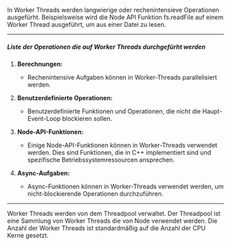 In Worker Threads werden langwierige oder rechenintensieve Operationen ausgefürht.
Beispielsweise wird die Node API Funktion fs.readFile auf einem Worker Thread ausgeführt, um aus einer Datei zu lesen.

---

##### Liste der Operationen die auf Worker Threads durchgefürht werden

1. **Berechnungen:**
    
    - Rechenintensive Aufgaben können in Worker-Threads parallelisiert werden.
2. **Benutzerdefinierte Operationen:**
    
    - Benutzerdefinierte Funktionen und Operationen, die nicht die Haupt-Event-Loop blockieren sollen.
3. **Node-API-Funktionen:**
    
    - Einige Node-API-Funktionen können in Worker-Threads verwendet werden. Dies sind Funktionen, die in C++ implementiert sind und spezifische Betriebssystemressourcen ansprechen.
4. **Async-Aufgaben:**
    
    - Async-Funktionen können in Worker-Threads verwendet werden, um nicht-blockierende Operationen durchzuführen.

---

Worker Threads werden von dem Threadpool verwaltet.
Der Threadpool ist eine Sammlung von Worker Threads die von Node verwendet werden.
Die Anzahl der Worker Threads ist standardmäßig auf die Anzahl der CPU Kerne gesetzt.








